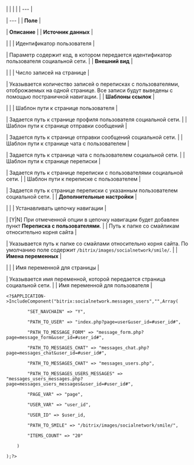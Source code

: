 |  |  |  |
| --- |

| --- |
| **Поле** |

| **Описание** |
| **Источник данных** |

| |
| Идентификатор пользователя |

| Параметр содержит код, в котором передается идентификатор пользователя социальной сети. |
| **Внешний вид** |

| |
| Число записей на странице |

| Указывается количество записей о переписках с пользователями, отоброжаемых на одной странице. Все записи будут выведены с помощью постраничной навигации. |
| **Шаблоны ссылок** |

| |
| Шаблон пути к странице пользователя |

| Задается путь к странице профиля пользователя социальной сети. |
| Шаблон пути к странице отправки сообщений |

| Задается путь к странице отправки сообщений социальной сети. |
| Шаблон пути к странице чата с пользователем |

| Задается путь к странице чата с пользователем социальной сети. |
| Шаблон пути к странице переписки |

| Задается путь к странице переписки с пользователями социальной сети. |
| Шаблон пути к переписке с пользователем |

| Задается путь к странице переписки с указанным пользователем социальной сети. |
| **Дополнительные настройки** |

| |
| Устанавливать цепочку навигации |

| [Y|N] При отмеченной опции в цепочку навигации будет добавлен пункт **Переписка с пользователями**. |
| Путь к папке со смайликам относительно корня сайта |

| Указывается путь к папке со смайлами относительно корня сайта. По умолчанию поле содержит `/bitrix/images/socialnetwork/smile/`. |
| **Имена переменных** |

| |
| Имя переменной для страницы |

| Указывается имя переменной, которой передается страница социальной сети. |
| Имя переменной для пользователя |

```
<?$APPLICATION->IncludeComponent("bitrix:socialnetwork.messages_users","",Array(

        "SET_NAVCHAIN" => "Y", 

        "PATH_TO_USER" => "index.php?page=user&user_id=#user_id#", 

        "PATH_TO_MESSAGE_FORM" => "message_form.php?page=message_form&user_id=#user_id#", 

        "PATH_TO_MESSAGES_CHAT" => "messages_chat.php?page=messages_chat&user_id=#user_id#", 

        "PATH_TO_MESSAGES_CHAT" => "messages_users.php", 

        "PATH_TO_MESSAGES_USERS_MESSAGES" => "messages_users_messages.php?page=messages_users_messages&user_id=#user_id#", 

        "PAGE_VAR" => "page", 

        "USER_VAR" => "user_id", 

        "USER_ID" => $user_id, 

        "PATH_TO_SMILE" => "/bitrix/images/socialnetwork/smile/", 

        "ITEMS_COUNT" => "20" 

    )

);?>


```